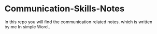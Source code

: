 # Communication-Skills-Notes
In this repo you will find the communication related notes. which is written by me In simple Word..  
